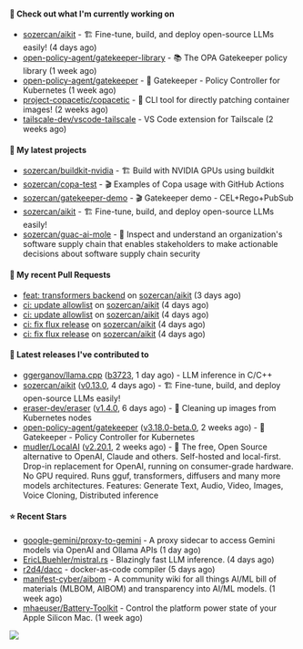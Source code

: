 #### 👷 Check out what I'm currently working on

- [sozercan/aikit](https://github.com/sozercan/aikit) - 🏗️ Fine-tune, build, and deploy open-source LLMs easily! (4 days ago)
- [open-policy-agent/gatekeeper-library](https://github.com/open-policy-agent/gatekeeper-library) - 📚 The OPA Gatekeeper policy library (1 week ago)
- [open-policy-agent/gatekeeper](https://github.com/open-policy-agent/gatekeeper) - 🐊 Gatekeeper - Policy Controller for Kubernetes (1 week ago)
- [project-copacetic/copacetic](https://github.com/project-copacetic/copacetic) - 🧵 CLI tool for directly patching container images! (2 weeks ago)
- [tailscale-dev/vscode-tailscale](https://github.com/tailscale-dev/vscode-tailscale) - VS Code extension for Tailscale (2 weeks ago)

#### 🌱 My latest projects

- [sozercan/buildkit-nvidia](https://github.com/sozercan/buildkit-nvidia) - 🏗️ Build with NVIDIA GPUs using buildkit
- [sozercan/copa-test](https://github.com/sozercan/copa-test) - 🎬 Examples of Copa usage with GitHub Actions
- [sozercan/gatekeeper-demo](https://github.com/sozercan/gatekeeper-demo) - 🎬 Gatekeeper demo - CEL&#43;Rego&#43;PubSub
- [sozercan/aikit](https://github.com/sozercan/aikit) - 🏗️ Fine-tune, build, and deploy open-source LLMs easily!
- [sozercan/guac-ai-mole](https://github.com/sozercan/guac-ai-mole) - 🥑 Inspect and understand an organization&#39;s software supply chain that enables stakeholders to make actionable decisions about software supply chain security

#### 🔨 My recent Pull Requests

- [feat: transformers backend](https://github.com/sozercan/aikit/pull/382) on [sozercan/aikit](https://github.com/sozercan/aikit) (3 days ago)
- [ci: update allowlist](https://github.com/sozercan/aikit/pull/381) on [sozercan/aikit](https://github.com/sozercan/aikit) (4 days ago)
- [ci: update allowlist](https://github.com/sozercan/aikit/pull/380) on [sozercan/aikit](https://github.com/sozercan/aikit) (4 days ago)
- [ci: fix flux release](https://github.com/sozercan/aikit/pull/379) on [sozercan/aikit](https://github.com/sozercan/aikit) (4 days ago)
- [ci: fix flux release](https://github.com/sozercan/aikit/pull/378) on [sozercan/aikit](https://github.com/sozercan/aikit) (4 days ago)

#### 🚀 Latest releases I've contributed to

- [ggerganov/llama.cpp](https://github.com/ggerganov/llama.cpp) ([b3723](https://github.com/ggerganov/llama.cpp/releases/tag/b3723), 1 day ago) - LLM inference in C/C&#43;&#43;
- [sozercan/aikit](https://github.com/sozercan/aikit) ([v0.13.0](https://github.com/sozercan/aikit/releases/tag/v0.13.0), 4 days ago) - 🏗️ Fine-tune, build, and deploy open-source LLMs easily!
- [eraser-dev/eraser](https://github.com/eraser-dev/eraser) ([v1.4.0](https://github.com/eraser-dev/eraser/releases/tag/v1.4.0), 6 days ago) - 🧹 Cleaning up images from Kubernetes nodes
- [open-policy-agent/gatekeeper](https://github.com/open-policy-agent/gatekeeper) ([v3.18.0-beta.0](https://github.com/open-policy-agent/gatekeeper/releases/tag/v3.18.0-beta.0), 2 weeks ago) - 🐊 Gatekeeper - Policy Controller for Kubernetes
- [mudler/LocalAI](https://github.com/mudler/LocalAI) ([v2.20.1](https://github.com/mudler/LocalAI/releases/tag/v2.20.1), 2 weeks ago) - :robot: The free, Open Source alternative to OpenAI, Claude and others. Self-hosted and local-first. Drop-in replacement for OpenAI,  running on consumer-grade hardware. No GPU required. Runs gguf, transformers, diffusers and many more models architectures. Features: Generate Text, Audio, Video, Images, Voice Cloning, Distributed inference

#### ⭐ Recent Stars

- [google-gemini/proxy-to-gemini](https://github.com/google-gemini/proxy-to-gemini) - A proxy sidecar to access Gemini models via OpenAI and Ollama APIs (1 day ago)
- [EricLBuehler/mistral.rs](https://github.com/EricLBuehler/mistral.rs) - Blazingly fast LLM inference. (4 days ago)
- [r2d4/dacc](https://github.com/r2d4/dacc) - docker-as-code compiler (5 days ago)
- [manifest-cyber/aibom](https://github.com/manifest-cyber/aibom) - A community wiki for all things AI/ML bill of materials (MLBOM, AIBOM) and transparency into AI/ML models.  (1 week ago)
- [mhaeuser/Battery-Toolkit](https://github.com/mhaeuser/Battery-Toolkit) - Control the platform power state of your Apple Silicon Mac. (1 week ago)

![](https://github-readme-stats.vercel.app/api?username=sozercan&theme=vision-friendly-dark&hide_border=false&include_all_commits=true&count_private=true)
